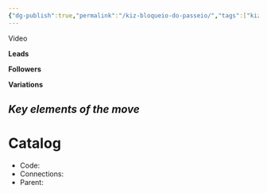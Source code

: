 ```yaml
---
{"dg-publish":true,"permalink":"/kiz-bloqueio-do-passeio/","tags":["kizomba/step","todo"],"created":"2025-01-29T15:51:05.371-05:00","updated":"2025-06-05T09:17:10.604-04:00"}
---
```



Video

**Leads**

**Followers**

**Variations**

*Key elements of the move*
- 

# Catalog

- Code: 
- Connections: 
- Parent: 